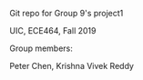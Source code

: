 Git repo for Group 9's project1

UIC, ECE464, Fall 2019

Group members:

Peter Chen, Krishna Vivek Reddy
